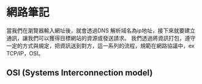 # 網路筆記

當我們在瀏覽器輸入網址後，就會透過DNS 解析域名為ip地址，接下來就要建立通訊，讓我們可以獲得目標網站的資源或發送請求。
我們透過將資訊打包，遵守一定的方式與規定，把資訊送到對方，這一系列的流程，規範在網路協議中，ex TCP/IP，OSI。

## OSI (Systems Interconnection model)


